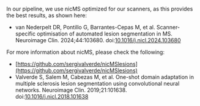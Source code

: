 In our pipeline, we use nicMS optimized for our scanners, as this provides the best results, as shown here:<br/>

- van Nederpelt DR, Pontillo G, Barrantes-Cepas M, et al. Scanner-specific optimisation of automated lesion segmentation in MS. Neuroimage Clin. 2024;44:103680. doi:[10.1016/j.nicl.2024.103680](10.1016/j.nicl.2024.103680)<br/>

For more information about nicMS, please check the following: <br/>
- [https://github.com/sergivalverde/nicMSlesions](https://github.com/sergivalverde/nicMSlesions)
- Valverde S, Salem M, Cabezas M, et al. One-shot domain adaptation in multiple sclerosis lesion segmentation using convolutional neural networks. Neuroimage Clin. 2019;21:101638. doi:[10.1016/j.nicl.2018.101638](10.1016/j.nicl.2018.101638)
